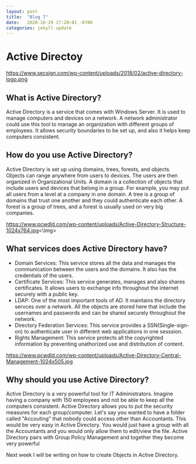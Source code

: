 ```yaml
---
layout: post
title:  "Blog 7"
date:   2020-10-29 17:20:01 -0700
categories: jekyll update
---
```


<h1>Active Directoy</h1>

<img>https://www.secsign.com/wp-content/uploads/2018/02/active-directory-logo.png</img>

<h2> What is Active Directory?</h2>

Active Directory is a service that comes with Windows Server. It is used to manage computers and devices on a network. A network administrator could use this tool to manage an organization with different groups of employees. It allows security boundaries to be set up, and also it helps keep computers consistent.

<h2> How do you use Active Directory?</h2>

Active Directory is set up using domains, trees, forests, and objects. Objects can range anywhere from users to devices. The users are then organized in Organizational Units. A domain is a collection of objects that include users and devices that belong in a group. For example, you may put all users from a level at a company in one domain. A tree is a group of domains that trust one another and they could authenticate each other. A forest is a group of trees, and a forest is usually used on very big companies.

<img>https://www.pcwdld.com/wp-content/uploads/Active-Directory-Structure-1024x764.jpg<\img>

<h2>What services does Active Directory have?</h2>

- Domain Services: This service stores all the data and manages the communication between the users and the domains. It also has the credentials of the users.
- Certificate Services: This service generates, manages and also shares certificates. It allows users to exchange info throughout the internet securely with a public key.
- LDAP: One of the most important tools of AD. It maintains the directory servces over a network. All the objects are stored here that include the usernames and passwords and can be shared securely throughout the network.
- Directory Federation Services: This service provides a SSN(Single-sign-on) to authenticate user in different web applications in one sesssion. 
- Rights Management: This service protects all the copyrighted information by preventing unathorized use and distribution of content.

<img>https://www.pcwdld.com/wp-content/uploads/Active-Directory-Central-Management-1024x505.jpg</img>

<h2>Why should you use Active Directory?</h2>

Active Directory is a very powerful tool for IT Administrators. Imagine having a company with 150 employees and not be able to keep all the computers consistent. Active Directory allows you to put the security measures for each group/computer. Let's say you wanted to have a folder called "Accouting" that nobody could access other than Accountants. This would be very easy in Active Directory. You would just have a group with all the Accountants and you would only allow them to edit/view the file. Active Directory pairs with Group Policy Management and together they become very powerful

Next week I will be writing on how to create Objects in Active Directory.
